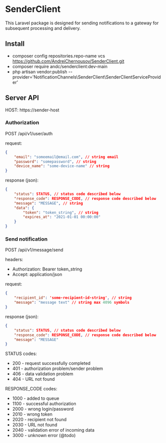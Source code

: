 # SenderClient
This Laravel package is designed for sending notifications to a gateway for subsequent processing and delivery.

## Install

- composer config repositories.repo-name vcs https://github.com/AndreiChernousov/SenderClient.git
- composer require andc/senderclient:dev-main
- php artisan vendor:publish --provider='NotificationChannels\SenderClient\SenderClientServiceProvider'

## Server API
HOST: https://sender-host

### Authorization
POST  /api/v1/user/auth

request:

```json
{
    "email": "someemail@email.com", // string email
    "password": "somepassword", // string
    "device_name": "some-device-name" // string
}
```

response (json):

```json
{
    "status": STATUS, // status code described below
    "response_code": RESPONSE_CODE, // response code described below
    "message": "MESSAGE", // string
    "data": {
        "token": "token_string", // string
        "expires_at": "2021-01-01 00:00:00"
    }
}
```

### Send notification
POST /api/v1/message/send

headers:
- Authorization: Bearer token_string
- Accept: application/json

request:
```json
{
    "recipient_id": 'some-recipient-id-string', // string
    "message": "message text" // string max 4096 symbols
}
```

response (json):
```json
{
    "status": STATUS, // status code described below
    "response_code": RESPONSE_CODE, // response code described below
    "message": "MESSAGE"
}
```

STATUS codes:
- 200 - request successfully completed
- 401 - authorization problem/sender problem
- 406 - data validation problem
- 404 - URL not found

RESPONSE_CODE codes:
- 1000 - added to queue
- 1100 - successful authorization
- 2000 - wrong login/password
- 2010 - wrong token
- 2020 - recipient not found
- 2030 - URL not found
- 2040 - validation error of incoming data
- 3000 - unknown error (@todo)


